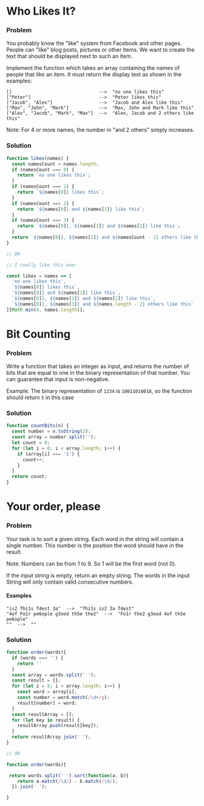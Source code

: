# Who Likes It?

### Problem

You probably know the "like" system from Facebook and other pages. People can "like" blog posts,
pictures or other items. We want to create the text that should be displayed next to such an item.

Implement the function which takes an array containing the names of people that like an item.
It must return the display text as shown in the examples:

```
[]                                -->  "no one likes this"
["Peter"]                         -->  "Peter likes this"
["Jacob", "Alex"]                 -->  "Jacob and Alex like this"
["Max", "John", "Mark"]           -->  "Max, John and Mark like this"
["Alex", "Jacob", "Mark", "Max"]  -->  "Alex, Jacob and 2 others like this"
```

Note: For 4 or more names, the number in "and 2 others" simply increases.

### Solution

```js
function likes(names) {
  const namesCount = names.length;
  if (namesCount === 0) {
    return `no one likes this`;
  }
  if (namesCount === 1) {
    return `${names[0]} likes this`;
  }
  if (namesCount === 2) {
    return `${names[0]} and ${names[1]} like this`;
  }
  if (namesCount === 3) {
    return `${names[0]}, ${names[1]} and ${names[2]} like this`;
  }
  return `${names[0]}, ${names[1]} and ${namesCount - 2} others like this`;
}

// OR

// I really like this one:

const likes = names => [
  'no one likes this',
  `${names[0]} likes this`,
  `${names[0]} and ${names[1]} like this`,
  `${names[0]}, ${names[1]} and ${names[2]} like this`,
  `${names[0]}, ${names[1]} and ${names.length - 2} others like this`
][Math.min(4, names.length)];

```

# Bit Counting

### Problem

Write a function that takes an integer as input, and returns the number of bits that are equal to one in the binary representation of that number.
You can guarantee that input is non-negative.

Example: The binary representation of ```1234``` is ```10011010010```, so the function should return ```5``` in this case

### Solution

```js
function countBits(n) {
  const number = n.toString(2);
  const array = number.split('');
  let count = 0;
  for (let i = 0; i < array.length; i++) {
    if (array[i] === '1') {
      count++;
    }
  }
  return count;
}
```

# Your order, please

### Problem
Your task is to sort a given string. Each word in the string will contain a single number.
This number is the position the word should have in the result.

Note: Numbers can be from 1 to 9. So 1 will be the first word (not 0).

If the input string is empty, return an empty string. The words in the input String will only contain valid consecutive numbers.

#### Examples

```
"is2 Thi1s T4est 3a"  -->  "Thi1s is2 3a T4est"
"4of Fo1r pe6ople g3ood th5e the2"  -->  "Fo1r the2 g3ood 4of th5e pe6ople"
""  -->  ""
```

### Solution

```js
function order(words){
  if (words === '') {
    return ''
  }
  const array = words.split(' ');
  const result = {};
  for (let i = 0; i < array.length; i++) {
    const word = array[i];
    const number = word.match(/\d+/g);
    result[number] = word;
  }
  const resultArray = [];
  for (let key in result) {
    resultArray.push(result[key]);
  }
  return resultArray.join(' ');
}

// OR

function order(words){

 return words.split(' ').sort(function(a, b){
    return a.match(/\d/) - b.match(/\d/);
  }).join(' '); 

}
```
